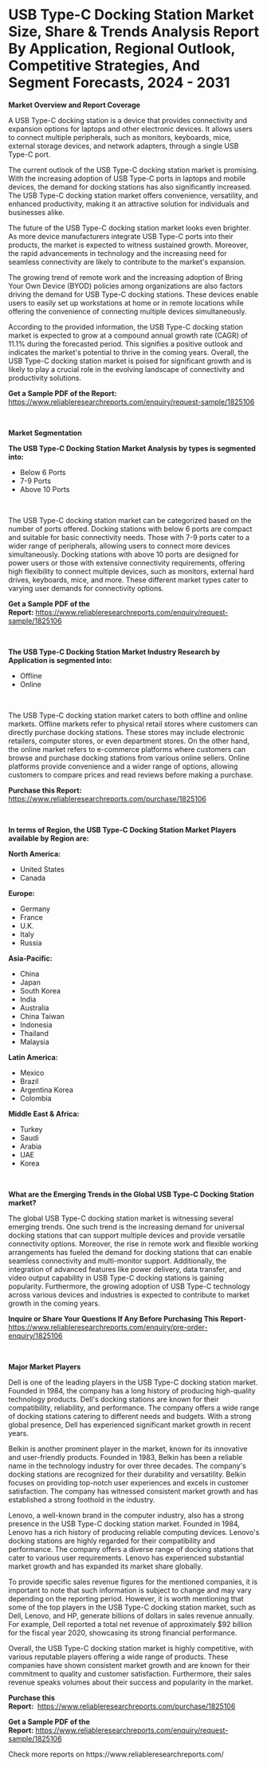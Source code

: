<p><h1>USB Type-C Docking Station Market Size, Share & Trends Analysis Report By Application, Regional Outlook, Competitive Strategies, And Segment Forecasts, 2024 - 2031</h1></p><p><strong>Market Overview and Report Coverage</strong></p>
<p><p>A USB Type-C docking station is a device that provides connectivity and expansion options for laptops and other electronic devices. It allows users to connect multiple peripherals, such as monitors, keyboards, mice, external storage devices, and network adapters, through a single USB Type-C port.</p><p>The current outlook of the USB Type-C docking station market is promising. With the increasing adoption of USB Type-C ports in laptops and mobile devices, the demand for docking stations has also significantly increased. The USB Type-C docking station market offers convenience, versatility, and enhanced productivity, making it an attractive solution for individuals and businesses alike.</p><p>The future of the USB Type-C docking station market looks even brighter. As more device manufacturers integrate USB Type-C ports into their products, the market is expected to witness sustained growth. Moreover, the rapid advancements in technology and the increasing need for seamless connectivity are likely to contribute to the market's expansion.</p><p>The growing trend of remote work and the increasing adoption of Bring Your Own Device (BYOD) policies among organizations are also factors driving the demand for USB Type-C docking stations. These devices enable users to easily set up workstations at home or in remote locations while offering the convenience of connecting multiple devices simultaneously.</p><p>According to the provided information, the USB Type-C docking station market is expected to grow at a compound annual growth rate (CAGR) of 11.1% during the forecasted period. This signifies a positive outlook and indicates the market's potential to thrive in the coming years. Overall, the USB Type-C docking station market is poised for significant growth and is likely to play a crucial role in the evolving landscape of connectivity and productivity solutions.</p></p>
<p><strong>Get a Sample PDF of the Report:</strong> <a href="https://www.reliableresearchreports.com/enquiry/request-sample/1825106">https://www.reliableresearchreports.com/enquiry/request-sample/1825106</a></p>
<p>&nbsp;</p>
<p><strong>Market Segmentation</strong></p>
<p><strong>The USB Type-C Docking Station Market Analysis by types is segmented into:</strong></p>
<p><ul><li>Below 6 Ports</li><li>7-9 Ports</li><li>Above 10 Ports</li></ul></p>
<p>&nbsp;</p>
<p><p>The USB Type-C docking station market can be categorized based on the number of ports offered. Docking stations with below 6 ports are compact and suitable for basic connectivity needs. Those with 7-9 ports cater to a wider range of peripherals, allowing users to connect more devices simultaneously. Docking stations with above 10 ports are designed for power users or those with extensive connectivity requirements, offering high flexibility to connect multiple devices, such as monitors, external hard drives, keyboards, mice, and more. These different market types cater to varying user demands for connectivity options.</p></p>
<p><strong>Get a Sample PDF of the Report:</strong>&nbsp;<a href="https://www.reliableresearchreports.com/enquiry/request-sample/1825106">https://www.reliableresearchreports.com/enquiry/request-sample/1825106</a></p>
<p>&nbsp;</p>
<p><strong>The USB Type-C Docking Station Market Industry Research by Application is segmented into:</strong></p>
<p><ul><li>Offline</li><li>Online</li></ul></p>
<p>&nbsp;</p>
<p><p>The USB Type-C docking station market caters to both offline and online markets. Offline markets refer to physical retail stores where customers can directly purchase docking stations. These stores may include electronic retailers, computer stores, or even department stores. On the other hand, the online market refers to e-commerce platforms where customers can browse and purchase docking stations from various online sellers. Online platforms provide convenience and a wider range of options, allowing customers to compare prices and read reviews before making a purchase.</p></p>
<p><strong>Purchase this Report:</strong>&nbsp; <a href="https://www.reliableresearchreports.com/purchase/1825106">https://www.reliableresearchreports.com/purchase/1825106</a></p>
<p>&nbsp;</p>
<p><strong>In terms of Region, the USB Type-C Docking Station Market Players available by Region are:</strong></p>
<p>
    <p> <strong> North America: </strong>
        <ul>
            <li>United States</li>
            <li>Canada</li>
        </ul>
        </p> 
    <p> <strong> Europe: </strong>
        <ul>
            <li>Germany</li>
            <li>France</li>
            <li>U.K.</li>
            <li>Italy</li>
            <li>Russia</li>
        </ul>
        </p> 
    <p> <strong> Asia-Pacific: </strong>
        <ul>
            <li>China</li>
            <li>Japan</li>
            <li>South Korea</li>
            <li>India</li>
            <li>Australia</li>
            <li>China Taiwan</li>
            <li>Indonesia</li>
            <li>Thailand</li>
            <li>Malaysia</li>
        </ul>
        </p> 
    <p> <strong> Latin America: </strong>
        <ul>
            <li>Mexico</li>
            <li>Brazil</li>
            <li>Argentina Korea</li>
            <li>Colombia</li>
        </ul>
        </p> 
    <p> <strong> Middle East & Africa: </strong>
        <ul>
            <li>Turkey</li>
            <li>Saudi</li>
            <li>Arabia</li>
            <li>UAE</li>
            <li>Korea</li>
        </ul>
    </p>
    </p>
<p>&nbsp;</p>
<p><strong>What are the Emerging Trends in the Global USB Type-C Docking Station market?</strong></p>
<p><p>The global USB Type-C docking station market is witnessing several emerging trends. One such trend is the increasing demand for universal docking stations that can support multiple devices and provide versatile connectivity options. Moreover, the rise in remote work and flexible working arrangements has fueled the demand for docking stations that can enable seamless connectivity and multi-monitor support. Additionally, the integration of advanced features like power delivery, data transfer, and video output capability in USB Type-C docking stations is gaining popularity. Furthermore, the growing adoption of USB Type-C technology across various devices and industries is expected to contribute to market growth in the coming years.</p></p>
<p><strong>Inquire or Share Your Questions If Any Before Purchasing This Report</strong>- <a href="https://www.reliableresearchreports.com/enquiry/pre-order-enquiry/1825106">https://www.reliableresearchreports.com/enquiry/pre-order-enquiry/1825106</a></p>
<p>&nbsp;</p>
<p><strong>Major Market Players</strong></p>
<p><p>Dell is one of the leading players in the USB Type-C docking station market. Founded in 1984, the company has a long history of producing high-quality technology products. Dell's docking stations are known for their compatibility, reliability, and performance. The company offers a wide range of docking stations catering to different needs and budgets. With a strong global presence, Dell has experienced significant market growth in recent years.</p><p>Belkin is another prominent player in the market, known for its innovative and user-friendly products. Founded in 1983, Belkin has been a reliable name in the technology industry for over three decades. The company's docking stations are recognized for their durability and versatility. Belkin focuses on providing top-notch user experiences and excels in customer satisfaction. The company has witnessed consistent market growth and has established a strong foothold in the industry.</p><p>Lenovo, a well-known brand in the computer industry, also has a strong presence in the USB Type-C docking station market. Founded in 1984, Lenovo has a rich history of producing reliable computing devices. Lenovo's docking stations are highly regarded for their compatibility and performance. The company offers a diverse range of docking stations that cater to various user requirements. Lenovo has experienced substantial market growth and has expanded its market share globally.</p><p>To provide specific sales revenue figures for the mentioned companies, it is important to note that such information is subject to change and may vary depending on the reporting period. However, it is worth mentioning that some of the top players in the USB Type-C docking station market, such as Dell, Lenovo, and HP, generate billions of dollars in sales revenue annually. For example, Dell reported a total net revenue of approximately $92 billion for the fiscal year 2020, showcasing its strong financial performance.</p><p>Overall, the USB Type-C docking station market is highly competitive, with various reputable players offering a wide range of products. These companies have shown consistent market growth and are known for their commitment to quality and customer satisfaction. Furthermore, their sales revenue speaks volumes about their success and popularity in the market.</p></p>
<p><strong>Purchase this Report:</strong>&nbsp;&nbsp;<a href="https://www.reliableresearchreports.com/purchase/1825106">https://www.reliableresearchreports.com/purchase/1825106</a></p>
<p></p>
<p><strong>Get a Sample PDF of the Report:</strong>&nbsp;<a href="https://www.reliableresearchreports.com/enquiry/request-sample/1825106">https://www.reliableresearchreports.com/enquiry/request-sample/1825106</a></p>
<p>Check more reports on https://www.reliableresearchreports.com/</p>